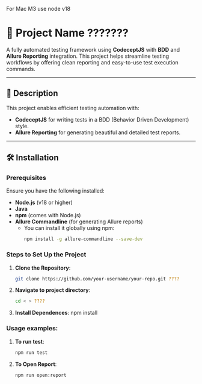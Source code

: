 For Mac M3 use node v18
# 🧪 Project Name ???????

A fully automated testing framework using **CodeceptJS** with **BDD** and **Allure Reporting** integration. This project helps streamline testing workflows by offering clean reporting and easy-to-use test execution commands.

---

## 📖 Description

This project enables efficient testing automation with:
- **CodeceptJS** for writing tests in a BDD (Behavior Driven Development) style.
- **Allure Reporting** for generating beautiful and detailed test reports.
---

## 🛠️ Installation

### Prerequisites
Ensure you have the following installed:
- **Node.js** (v18 or higher)
- **Java** 
- **npm** (comes with Node.js)
- **Allure Commandline** (for generating Allure reports)
  - You can install it globally using npm:
    ```bash
    npm install -g allure-commandline --save-dev
    ```

### Steps to Set Up the Project

1. **Clone the Repository**:
   ```bash
   git clone https://github.com/your-username/your-repo.git ????
2. **Navigate to project directory**:
   ```bash
   cd < > ????
3. **Install Dependences**:
    npm install

### Usage examples:
1. **To run test**:
    ```bash
    npm run test  
2. **To Open Report**:
    ```bash
    npm run open:report
